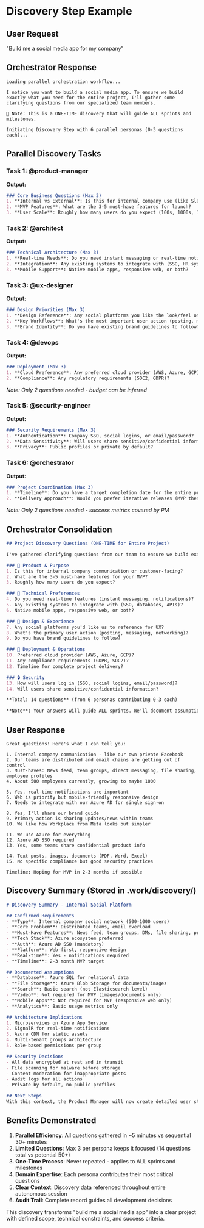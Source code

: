 # Discovery Step Example

## User Request
"Build me a social media app for my company"

## Orchestrator Response
```
Loading parallel orchestration workflow...

I notice you want to build a social media app. To ensure we build exactly what you need for the entire project, I'll gather some clarifying questions from our specialized team members.

🚨 Note: This is a ONE-TIME discovery that will guide ALL sprints and milestones.

Initiating Discovery Step with 6 parallel personas (0-3 questions each)...
```

## Parallel Discovery Tasks

### Task 1: @product-manager
**Output:**
```markdown
### Core Business Questions (Max 3)
1. **Internal vs External**: Is this for internal company use (like Slack) or customer-facing (like LinkedIn)?
2. **MVP Features**: What are the 3-5 must-have features for launch?
3. **User Scale**: Roughly how many users do you expect (100s, 1000s, 10000s)?
```

### Task 2: @architect
**Output:**
```markdown
### Technical Architecture (Max 3)
1. **Real-time Needs**: Do you need instant messaging or real-time notifications?
2. **Integration**: Any existing systems to integrate with (SSO, HR systems)?
3. **Mobile Support**: Native mobile apps, responsive web, or both?
```

### Task 3: @ux-designer
**Output:**
```markdown
### Design Priorities (Max 3)
1. **Design Reference**: Any social platforms you like the look/feel of?
2. **Key Workflows**: What's the most important user action (posting, messaging, networking)?
3. **Brand Identity**: Do you have existing brand guidelines to follow?
```

### Task 4: @devops
**Output:**
```markdown
### Deployment (Max 3)
1. **Cloud Preference**: Any preferred cloud provider (AWS, Azure, GCP)?
2. **Compliance**: Any regulatory requirements (SOC2, GDPR)?
```
*Note: Only 2 questions needed - budget can be inferred*

### Task 5: @security-engineer
**Output:**
```markdown
### Security Requirements (Max 3)
1. **Authentication**: Company SSO, social logins, or email/password?
2. **Data Sensitivity**: Will users share sensitive/confidential information?
3. **Privacy**: Public profiles or private by default?
```

### Task 6: @orchestrator
**Output:**
```markdown
### Project Coordination (Max 3)
1. **Timeline**: Do you have a target completion date for the entire project?
2. **Delivery Approach**: Would you prefer iterative releases (MVP then enhancements) or comprehensive first release?
```
*Note: Only 2 questions needed - success metrics covered by PM*

## Orchestrator Consolidation

```markdown
## Project Discovery Questions (ONE-TIME for Entire Project)

I've gathered clarifying questions from our team to ensure we build exactly what you need across ALL milestones. This is our only discovery phase - your answers will guide the entire project.

### 🎯 Product & Purpose
1. Is this for internal company communication or customer-facing?
2. What are the 3-5 must-have features for your MVP?
3. Roughly how many users do you expect?

### 🔧 Technical Preferences  
4. Do you need real-time features (instant messaging, notifications)?
5. Any existing systems to integrate with (SSO, databases, APIs)?
6. Native mobile apps, responsive web, or both?

### 🎨 Design & Experience
7. Any social platforms you'd like us to reference for UX?
8. What's the primary user action (posting, messaging, networking)?
9. Do you have brand guidelines to follow?

### 🚀 Deployment & Operations
10. Preferred cloud provider (AWS, Azure, GCP)?
11. Any compliance requirements (GDPR, SOC2)?
12. Timeline for complete project delivery?

### 🔒 Security
13. How will users log in (SSO, social logins, email/password)?
14. Will users share sensitive/confidential information?

**Total: 14 questions** (from 6 personas contributing 0-3 each)

**Note**: Your answers will guide ALL sprints. We'll document assumptions for anything unspecified.
```

## User Response
```
Great questions! Here's what I can tell you:

1. Internal company communication - like our own private Facebook
2. Our teams are distributed and email chains are getting out of control
3. Must-haves: News feed, team groups, direct messaging, file sharing, employee profiles
4. About 500 employees currently, growing to maybe 1000

5. Yes, real-time notifications are important
6. Web is priority but mobile-friendly responsive design
7. Needs to integrate with our Azure AD for single sign-on

8. Yes, I'll share our brand guide
9. Primary action is sharing updates/news within teams
10. We like how Workplace from Meta looks but simpler

11. We use Azure for everything
12. Azure AD SSO required
13. Yes, some teams share confidential product info

14. Text posts, images, documents (PDF, Word, Excel)
15. No specific compliance but good security practices

Timeline: Hoping for MVP in 2-3 months if possible
```

## Discovery Summary (Stored in .work/discovery/)

```markdown
# Discovery Summary - Internal Social Platform

## Confirmed Requirements
- **Type**: Internal company social network (500-1000 users)
- **Core Problem**: Distributed teams, email overload
- **Must-Have Features**: News feed, team groups, DMs, file sharing, profiles
- **Tech Stack**: Azure ecosystem preferred
- **Auth**: Azure AD SSO (mandatory)
- **Platform**: Web-first, responsive design
- **Real-time**: Yes - notifications required
- **Timeline**: 2-3 month MVP target

## Documented Assumptions
- **Database**: Azure SQL for relational data
- **File Storage**: Azure Blob Storage for documents/images
- **Search**: Basic search (not Elasticsearch level)
- **Video**: Not required for MVP (images/documents only)
- **Mobile Apps**: Not required for MVP (responsive web only)
- **Analytics**: Basic usage metrics only

## Architecture Implications
1. Microservices on Azure App Service
2. SignalR for real-time notifications
3. Azure CDN for static assets
4. Multi-tenant groups architecture
5. Role-based permissions per group

## Security Decisions
- All data encrypted at rest and in transit
- File scanning for malware before storage
- Content moderation for inappropriate posts
- Audit logs for all actions
- Private by default, no public profiles

## Next Steps
With this context, the Product Manager will now create detailed user stories and the team will design an architecture optimized for your Azure environment.
```

## Benefits Demonstrated

1. **Parallel Efficiency**: All questions gathered in ~5 minutes vs sequential 30+ minutes
2. **Limited Questions**: Max 3 per persona keeps it focused (14 questions total vs potential 50+)
3. **One-Time Process**: Never repeated - applies to ALL sprints and milestones
4. **Domain Expertise**: Each persona contributes their most critical questions
5. **Clear Context**: Discovery data referenced throughout entire autonomous session
6. **Audit Trail**: Complete record guides all development decisions

This discovery transforms "build me a social media app" into a clear project with defined scope, technical constraints, and success criteria.